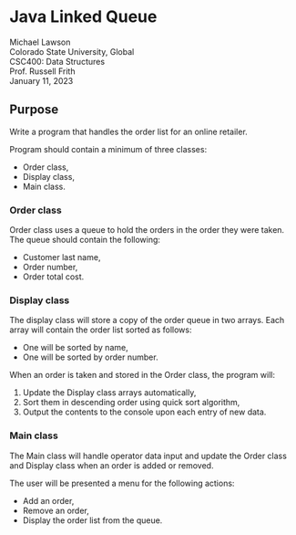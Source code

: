 # Java Linked Queue

Michael Lawson  
Colorado State University, Global  
CSC400: Data Structures  
Prof. Russell Frith  
January 11, 2023  

## Purpose
Write a program that handles the order list for an online retailer.

Program should contain a minimum of three classes:

- Order class,
- Display class,
- Main class.

### Order class

Order class uses a queue to hold the orders in the order they  were taken. The queue should contain the following:

- Customer last name,
- Order number,
- Order total cost.

### Display class

The display class will store a copy of the order queue in two arrays. Each array will contain the order list sorted as follows:

- One will be sorted by name,
- One will be sorted by order number.

When an order is taken and stored in the Order class, the program will:

1. Update the Display class arrays automatically,
1. Sort them in descending order using quick sort algorithm,
1. Output the contents to the console upon each entry of new data.

### Main class

The Main class will handle operator data input and update the Order class and Display class when an order is added or removed.

The user will be presented a menu for the following actions:

- Add an order,
- Remove an order,
- Display the order list from the queue.
